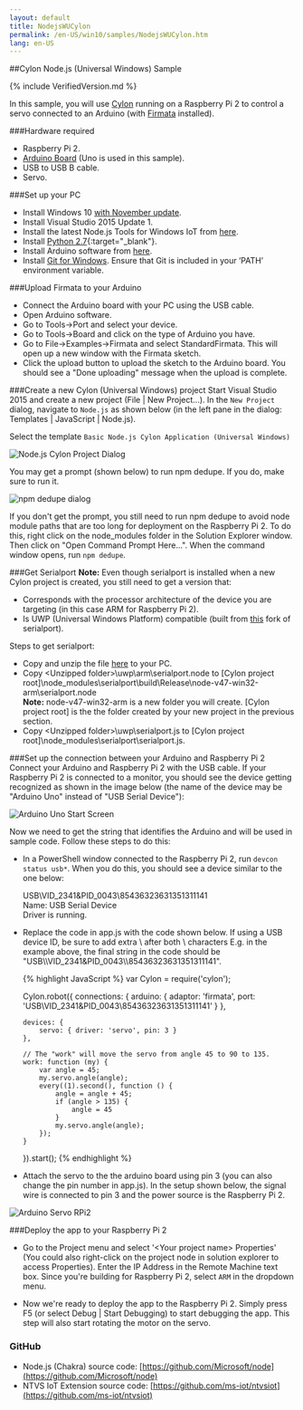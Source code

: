```yaml
---
layout: default
title: NodejsWUCylon
permalink: /en-US/win10/samples/NodejsWUCylon.htm
lang: en-US
---
```


##Cylon Node.js (Universal Windows) Sample

{% include VerifiedVersion.md %}

In this sample, you will use [Cylon](https://www.npmjs.com/package/cylon) running on a Raspberry Pi 2 to control a servo connected to an Arduino (with [Firmata](https://www.npmjs.com/package/firmata) installed).


###Hardware required
* Raspberry Pi 2.
* [Arduino Board](https://www.arduino.cc/en/main/products) (Uno is used in this sample).
* USB to USB B cable.
* Servo.


###Set up your PC
* Install Windows 10 [with November update](http://windows.microsoft.com/en-us/windows-10/windows-update-faq).
* Install Visual Studio 2015 Update 1.
* Install the latest Node.js Tools for Windows IoT from [here](https://github.com/ms-iot/ntvsiot/releases).
* Install [Python 2.7](https://www.python.org/downloads/){:target="_blank"}.
* Install Arduino software from [here](https://www.arduino.cc/en/Main/Software).
* Install [Git for Windows](http://git-scm.com/download/win). Ensure that Git is included in your ‘PATH’ environment variable.


###Upload Firmata to your Arduino
* Connect the Arduino board with your PC using the USB cable.
* Open Arduino software.
* Go to Tools->Port and select your device.
* Go to Tools->Board and click on the type of Arduino you have.
* Go to File->Examples->Firmata and select StandardFirmata. This will open up a new window with the Firmata sketch.
* Click the upload button to upload the sketch to the Arduino board. You should see a "Done uploading" message when the upload is complete.


###Create a new Cylon (Universal Windows) project
Start Visual Studio 2015 and create a new project (File \| New Project...). In the `New Project` dialog, navigate to `Node.js` as shown below (in the left pane in the dialog: Templates \| JavaScript \| Node.js).

Select the template `Basic Node.js Cylon Application (Universal Windows)`

![Node.js Cylon Project Dialog]({{site.baseurl}}/images/Nodejs/nodejswucylon-newprojectdialog.png)

You may get a prompt (shown below) to run npm dedupe. If you do, make sure to run it.

![npm dedupe dialog]({{site.baseurl}}/images/Nodejs/npm-dedupe-dialog.PNG)

If you don't get the prompt, you still need to run npm dedupe to avoid node module paths that are too long for deployment on the Raspberry Pi 2.
To do this, right click on the node_modules folder in the Solution Explorer window. Then click on "Open Command Prompt Here...". 
When the command window opens, run `npm dedupe`.


###Get Serialport
**Note:** Even though serialport is installed when a new Cylon project is created, you still need to get a version that:

* Corresponds with the processor architecture of the device you are targeting (in this case ARM for Raspberry Pi 2).
* Is UWP (Universal Windows Platform) compatible (built from [this](https://github.com/ms-iot/node-serialport/tree/uwp) fork of serialport).

Steps to get serialport:

* Copy and unzip the file [here](https://github.com/ms-iot/ntvsiot/releases/download/2.0.4/serialport_WinIoT.zip) to your PC.
* Copy &lt;Unzipped folder&gt;\uwp\arm\serialport.node to [Cylon project root]\node_modules\serialport\build\Release\node-v47-win32-arm\serialport.node  
  **Note:** node-v47-win32-arm is a new folder you will create. [Cylon project root] is the the folder created by your new project in the previous section.
* Copy &lt;Unzipped folder&gt;\uwp\serialport.js to [Cylon project root]\node_modules\serialport\serialport.js.


###Set up the connection between your Arduino and Raspberry Pi 2
Connect your Arduino and Raspberry Pi 2 with the USB cable. If your Raspberry Pi 2 is connected to a monitor, 
you should see the device getting recognized as shown in the image below (the name of the device may be "Arduino Uno" instead of "USB Serial Device"):

![Arduino Uno Start Screen]({{site.baseurl}}/images/Nodejs/arduino-uno-startscreen.png)

Now we need to get the string that identifies the Arduino and will be used in sample code. Follow these steps to do this:

* In a PowerShell window connected to the Raspberry Pi 2, run `devcon status usb*`. When you do this, you should see a device similar to the one below:

   USB\VID_2341&PID_0043\85436323631351311141  
   Name: USB Serial Device  
   Driver is running.
* Replace the code in app.js with the code shown below. If using a USB device ID, be sure to add extra \ after both \\ characters
  E.g. in the example above, the final string in the code should be "USB\\\VID_2341&PID_0043\\\85436323631351311141".
  
<UL>
{% highlight JavaScript %}
var Cylon = require('cylon');

Cylon.robot({
    connections: {
        arduino: { adaptor: 'firmata', port: 'USB\\VID_2341&PID_0043\\85436323631351311141' }
    },

    devices: {
        servo: { driver: 'servo', pin: 3 }
    },

    // The "work" will move the servo from angle 45 to 90 to 135.
    work: function (my) {
        var angle = 45;
        my.servo.angle(angle);
        every((1).second(), function () {
            angle = angle + 45;
            if (angle > 135) {
                angle = 45
            }
            my.servo.angle(angle);
        });
    }
}).start();
{% endhighlight %}
</UL>

* Attach the servo to the the arduino board using pin 3 (you can also change the pin number in app.js). In the setup shown below, the signal wire is connected to pin 3 and the power source is the Raspberry Pi 2.

![Arduino Servo RPi2]({{site.baseurl}}/images/Nodejs/arduino-servo-rpi2.png)


###Deploy the app to your Raspberry Pi 2
* Go to the Project menu and select '&lt;Your project name&gt; Properties' (You could also right-click on the project node in solution explorer to access Properties). Enter the IP Address in the Remote Machine text box. Since you're building for Raspberry Pi 2, select `ARM` in the dropdown menu.

* Now we're ready to deploy the app to the Raspberry Pi 2. Simply press F5 (or select Debug \| Start Debugging) to start debugging the app. This step will also start rotating the motor on the servo.


### GitHub
* Node.js (Chakra) source code: [https://github.com/Microsoft/node](https://github.com/Microsoft/node)
* NTVS IoT Extension source code: [https://github.com/ms-iot/ntvsiot](https://github.com/ms-iot/ntvsiot)
